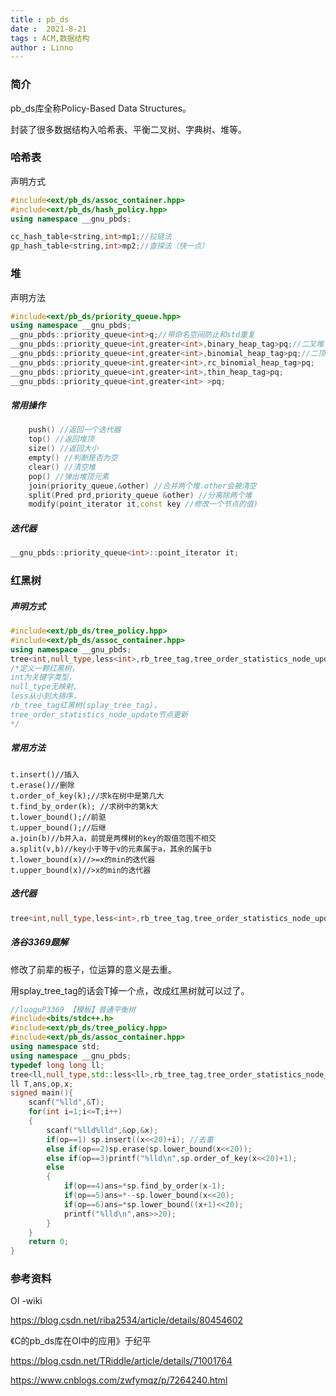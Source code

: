 ```yaml
---
title : pb_ds
date :  2021-8-21
tags : ACM,数据结构
author : Linno
---
```




### 简介

pb_ds库全称Policy-Based Data Structures。

封装了很多数据结构入哈希表、平衡二叉树、字典树、堆等。



### 哈希表

声明方式

```C++
#include<ext/pb_ds/assoc_container.hpp>
#include<ext/pb_ds/hash_policy.hpp>
using namespace __gnu_pbds;

cc_hash_table<string,int>mp1;//拉链法
gp_hash_table<string,int>mp2;//查探法（快一点）
```



### 堆

声明方法

```C++
#include<ext/pb_ds/priority_queue.hpp>
using namespace __gnu_pbds;
__gnu_pbds::priority_queue<int>q;//带命名空间防止和std重复
__gnu_pbds::priority_queue<int,greater<int>,binary_heap_tag>pq;//二叉堆
__gnu_pbds::priority_queue<int,greater<int>,binomial_heap_tag>pq;//二顶堆
__gnu_pbds::priority_queue<int,greater<int>,rc_binomial_heap_tag>pq;
__gnu_pbds::priority_queue<int,greater<int>,thin_heap_tag>pq;
__gnu_pbds::priority_queue<int,greater<int> >pq;
```

##### 常用操作

```C++
	push() //返回一个迭代器
	top() //返回堆顶
    size() //返回大小
    empty() //判断是否为空
	clear() //清空堆
    pop() //弹出堆顶元素
    join(priority_queue,&other) //合并两个堆.other会被清空
    split(Pred prd,priority_queue &other) //分离除两个堆
    modify(point_iterator it,const key //修改一个节点的值)
```

##### 迭代器

```C++
__gnu_pbds::priority_queue<int>::point_iterator it;
```





### 红黑树

##### 声明方式

```C++
#include<ext/pb_ds/tree_policy.hpp>
#include<ext/pb_ds/assoc_container.hpp>
using namespace __gnu_pbds;
tree<int,null_type,less<int>,rb_tree_tag,tree_order_statistics_node_update>t;
/*定义一颗红黑树，
int为关键字类型，
null_type无映射,
less从小到大排序，
rb_tree_tag红黑树(splay_tree_tag)，
tree_order_statistics_node_update节点更新
*/
```

##### 常用方法

```他。
t.insert()//插入
t.erase()//删除
t.order_of_key(k);//求k在树中是第几大
t.find_by_order(k); //求树中的第k大
t.lower_bound();//前驱
t.upper_bound();//后继
a.join(b)//b并入a，前提是两棵树的key的取值范围不相交
a.split(v,b)//key小于等于v的元素属于a，其余的属于b
t.lower_bound(x)//>=x的min的迭代器
t.upper_bound(x)//>x的min的迭代器  
```

##### 迭代器

```C++
tree<int,null_type,less<int>,rb_tree_tag,tree_order_statistics_node_update>::iterator it;//也可以使用auto来判断
```



##### 洛谷3369题解

修改了前辈的板子，位运算的意义是去重。

用splay_tree_tag的话会T掉一个点，改成红黑树就可以过了。

```C++
//luoguP3369 【模板】普通平衡树
#include<bits/stdc++.h>
#include<ext/pb_ds/tree_policy.hpp>
#include<ext/pb_ds/assoc_container.hpp>
using namespace std;
using namespace __gnu_pbds;
typedef long long ll;
tree<ll,null_type,std::less<ll>,rb_tree_tag,tree_order_statistics_node_update>sp;
ll T,ans,op,x;
signed main(){
	scanf("%lld",&T);
	for(int i=1;i<=T;i++)
    {
        scanf("%lld%lld",&op,&x);
        if(op==1) sp.insert((x<<20)+i); //去重 
        else if(op==2)sp.erase(sp.lower_bound(x<<20));
        else if(op==3)printf("%lld\n",sp.order_of_key(x<<20)+1); 
        else
        {
            if(op==4)ans=*sp.find_by_order(x-1);
            if(op==5)ans=*--sp.lower_bound(x<<20); 
            if(op==6)ans=*sp.lower_bound((x+1)<<20);
            printf("%lld\n",ans>>20);
        }
    }
    return 0;
}
```





### 参考资料

OI -wiki

https://blog.csdn.net/riba2534/article/details/80454602

《C的pb_ds库在OI中的应用》于纪平

https://blog.csdn.net/TRiddle/article/details/71001764

https://www.cnblogs.com/zwfymqz/p/7264240.html